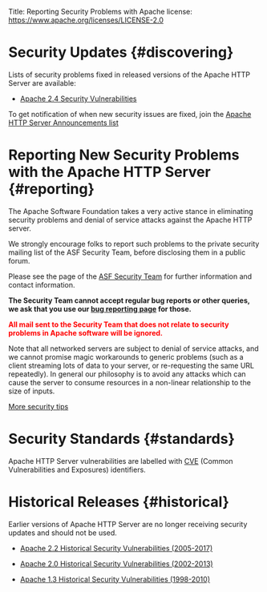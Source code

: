 Title: Reporting Security Problems with Apache
license: https://www.apache.org/licenses/LICENSE-2.0

# Security Updates  {#discovering}

Lists of security problems fixed in released versions of the Apache HTTP
Server are available:

-  [Apache 2.4 Security Vulnerabilities](/security/vulnerabilities_24.html) 

To get notification of when new security issues are fixed, join the [Apache
HTTP Server Announcements
list](/lists.html#http-announce) 

# Reporting New Security Problems with the Apache HTTP Server  {#reporting}

The Apache Software Foundation takes a very active stance in eliminating
security problems and denial of service attacks against the Apache HTTP
server.

We strongly encourage folks to report such problems to the private security
mailing list of the ASF Security Team, before disclosing them in a public
forum.

Please see the page of the [ASF Security
Team](https://www.apache.org/security/) for further information and contact
information.

**The Security Team cannot accept regular bug reports or other queries, we
ask that you use our [bug reporting page](/bug_report.html) for
those.**

**<font color="red">All mail sent to the Security Team that does
not relate to security problems in Apache software will be
ignored.</font>** 

Note that all networked servers are subject to denial of service attacks,
and we cannot promise magic workarounds to generic problems (such as a
client streaming lots of data to your server, or re-requesting the same URL
repeatedly). In general our philosophy is to avoid any attacks which can
cause the server to consume resources in a non-linear relationship to the
size of inputs.

[More security
tips](/docs/trunk/misc/security_tips.html) 

# Security Standards  {#standards}

Apache HTTP Server vulnerabilities are labelled with
[CVE](https://cve.mitre.org) (Common Vulnerabilities and Exposures)
identifiers.

# Historical Releases  {#historical}

Earlier versions of Apache HTTP Server are no longer receiving security
updates and should not be used.

-  [Apache 2.2 Historical Security Vulnerabilities (2005-2017)](/security/vulnerabilities_22.html)

-  [Apache 2.0 Historical Security Vulnerabilities (2002-2013)](/security/vulnerabilities_20.html)

-  [Apache 1.3 Historical Security Vulnerabilities (1998-2010)](/security/vulnerabilities_13.html) 

